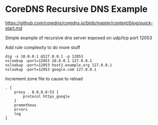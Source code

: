 # CoreDNS Recursive DNS Example

https://github.com/coredns/coredns.io/blob/master/content/blog/quick-start.md

Simple example of recursive dns server exposed on udp/tcp port 12053

Add rule complexity to do more stuff

```
dig -x 10.0.0.1 @127.0.0.1 -p 12053
nslookup -port=12053 10.0.0.1 127.0.0.1
nslookup -port=12053 host1.example.org 127.0.0.1
nslookup -port=12053 google.com 127.0.0.1
```

Increment zone file to cause to reload

```
. {
    proxy . 8.8.8.8:53 {
        protocol https_google
    }
    prometheus
    errors
    log
}
```
